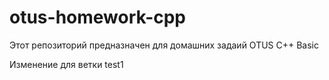 # otus-homework-cpp

Этот репозиторий предназначен для домашних задаий OTUS C++ Basic

Изменение для ветки test1